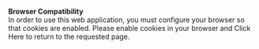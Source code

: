 **Browser Compatibility**  
In order to use this web application, you must configure your browser so that cookies are enabled. Please enable cookies in your browser and Click Here to return to the requested page.